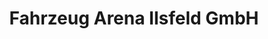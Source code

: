 ---
title: "Fahrzeug Arena Ilsfeld GmbH"
url: /ilsfeld/fahrzeug-arena-ilsfeld-gmbh/
shop: Autohaus
---
